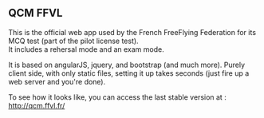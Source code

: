 QCM FFVL
--------

This is the official web app used by the French FreeFlying Federation for its MCQ test (part of the pilot license test).  
It includes a rehersal mode and an exam mode.

It is based on angularJS, jquery, and bootstrap (and much more).
Purely client side, with only static files, setting it up takes seconds (just fire up a web server and you're done).

To see how it looks like, you can access the last stable version at : http://qcm.ffvl.fr/
